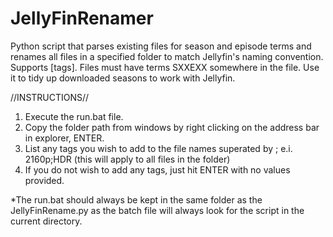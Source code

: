 # JellyFinRenamer
Python script that parses existing files for season and episode terms and renames all files in a specified folder to match Jellyfin's naming convention. Supports [tags]. Files must have terms SXXEXX somewhere in the file. Use it to tidy up downloaded seasons to work with Jellyfin.

//INSTRUCTIONS//
1. Execute the run.bat file.
2. Copy the folder path from windows by right clicking on the address bar in explorer, ENTER.
3. List any tags you wish to add to the file names superated by ; e.i. 2160p;HDR (this will apply to all files in the folder)
4. If you do not wish to add any tags, just hit ENTER with no values provided.

*The run.bat should always be kept in the same folder as the JellyFinRename.py as the batch file will always look for the script in the current directory.
